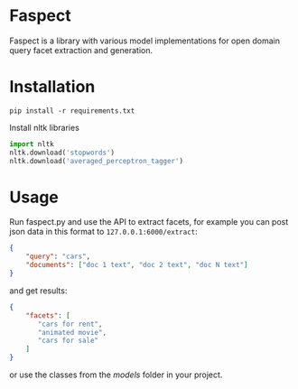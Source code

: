 # Faspect
 
Faspect is a library with various model implementations for open domain query facet extraction and generation.

# Installation

```
pip install -r requirements.txt
```

Install nltk libraries
```python
import nltk
nltk.download('stopwords')
nltk.download('averaged_perceptron_tagger')
```

# Usage

Run faspect.py and use the API to extract facets, for example you can post json data in this format to `127.0.0.1:6000/extract`:

```json
{
    "query": "cars",
    "documents": ["doc 1 text", "doc 2 text", "doc N text"]
}
```

and get results:

```json
{
    "facets": [
       "cars for rent",
       "animated movie",
       "cars for sale"
    ]
}
```

or use the classes from the *models* folder in your project.
